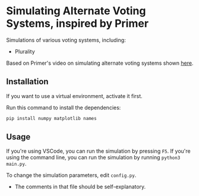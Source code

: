 # Simulating Alternate Voting Systems, inspired by Primer

Simulations of various voting systems, including:

- Plurality

Based on Primer's video on simulating alternate voting systems shown [here](https://youtu.be/yhO6jfHPFQU).

## Installation

If you want to use a virtual environment, activate it first.

Run this command to install the dependencies:

```bash
pip install numpy matplotlib names
```

## Usage

If you're using VSCode, you can run the simulation by pressing `F5`.
If you're using the command line, you can run the simulation by running `python3 main.py`.

To change the simulation parameters, edit `config.py`.

- The comments in that file should be self-explanatory.
